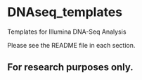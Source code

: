 # DNAseq_templates
Templates for Illumina DNA-Seq Analysis

Please see the README file in each section.

## For research purposes only.
